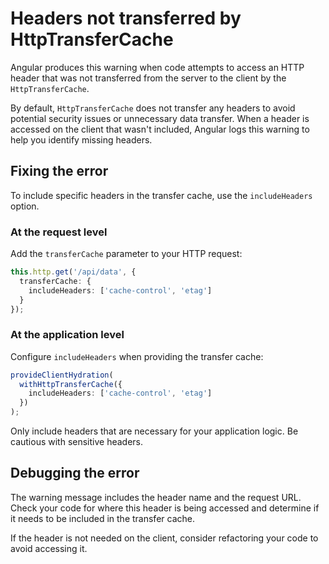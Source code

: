 # Headers not transferred by HttpTransferCache

Angular produces this warning when code attempts to access an HTTP header that was not transferred from the server to the client by the `HttpTransferCache`.

By default, `HttpTransferCache` does not transfer any headers to avoid potential security issues or unnecessary data transfer. When a header is accessed on the client that wasn't included, Angular logs this warning to help you identify missing headers.

## Fixing the error

To include specific headers in the transfer cache, use the `includeHeaders` option.

### At the request level

Add the `transferCache` parameter to your HTTP request:

```typescript
this.http.get('/api/data', {
  transferCache: {
    includeHeaders: ['cache-control', 'etag']
  }
});
```

### At the application level

Configure `includeHeaders` when providing the transfer cache:

```typescript
provideClientHydration(
  withHttpTransferCache({
    includeHeaders: ['cache-control', 'etag']
  })
);
```

Only include headers that are necessary for your application logic. Be cautious with sensitive headers.

## Debugging the error

The warning message includes the header name and the request URL. Check your code for where this header is being accessed and determine if it needs to be included in the transfer cache.

If the header is not needed on the client, consider refactoring your code to avoid accessing it.